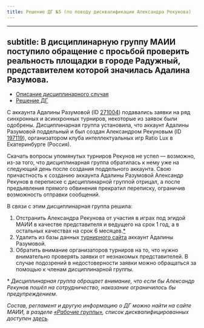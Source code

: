 ```yaml
---
title: Решение ДГ №5 (по поводу дисквалификации Александра Рекунова)
---
```


---
subtitle: В дисциплинарную группу МАИИ поступило обращение с просьбой проверить реальность площадки в городе Радужный, представителем которой значилась Адалина Разумова.
---

- [Описание дисциплинарного случая](#description)
- [Решение ДГ](#judgement)

<a name="description"></a>С аккаунта Адалины Разумовой (ID [271004](https://rating.maii.li/b/player/271004)) подавались заявки на ряд синхронных и асинхронных турниров, некоторые из заявок были одобрены. Дисциплинарная группа установила, что аккаунт Адалины Разумовой поддельный и был создан Александром Рекуновым (ID [197119](https://rating.maii.li/b/player/197119)), организатором клуба интеллектуальных игр Ratio Lux в Екатеринбурге (Россия). 

Скачать вопросы упомянутых турниров Рекунов не успел — возможно, из-за того, что дисциплинарная группа обратилась к нему уже на следующий день после создания поддельного аккаунта. Свою причастность к созданию аккаунта Адалины Разумовой Александр Рекунов в переписке с дисциплинарной группой отрицал, а после предъявления прямого обвинения прекратил переписку, ограничив возможность отправки сообщений.

<a name="judgement"></a>В связи с этим дисциплинарная группа решила:
1. Отстранить Александра Рекунова от участия в играх под эгидой МАИИ в качестве представителя и ведущего на срок 1 год, а в остальных качествах на срок 6 месяцев.[\*](#note)
2. Удалить из базы данных [турнирного сайта](https://rating.chgk.info/) аккаунт Адалины Разумовой.
3. Обратить внимание организаторов турниров на то, что нужно внимательно проверять заявки от незнакомых представителей. В случае подозрений в недостоверности заявки можно обращаться за помощью к членам дисциплинарной группы.

<a name=”note”></a>\* *Дисциплинарная группа обращает внимание, что если бы Александр Рекунов пошёл на сотрудничество, наказание ограничилось бы предупреждением*.

*Состав, регламент и другую информацию о ДГ можно найти на сайте МАИИ, в разделе [«Рабочие группы»](https://www.maii.li/p/who#dg), список дисквалифицированных доступен [здесь](https://www.maii.li/p/disqual).*
